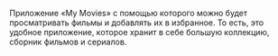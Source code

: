 Приложение «My Movies» с помощью которого можно будет просматривать фильмы и добавлять их в избранное. То есть, это удобное приложение, которое хранит в себе большую коллекцию, сборник фильмов и сериалов. 

